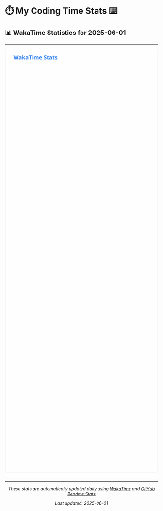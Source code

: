 # ⏱️ My Coding Time Stats ⌨️

## 📊 WakaTime Statistics for 2025-06-01

---

<div align="center">

<img src="./images/wakatime-stats-2025-06-01.svg" alt="WakaTime Stats" width="500">

</div>

---

<div align="center">

*These stats are automatically updated daily using [WakaTime](https://wakatime.com) and [GitHub Readme Stats](https://github.com/anuraghazra/github-readme-stats)*

*Last updated: 2025-06-01*
</div>
